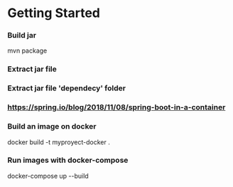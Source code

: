 # Getting Started

### Build jar
mvn package

### Extract jar file
### Extract jar file 'dependecy' folder
### https://spring.io/blog/2018/11/08/spring-boot-in-a-container

### Build an image on docker
docker build -t myproyect-docker .

### Run images with docker-compose
docker-compose up --build